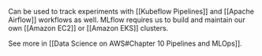Can be used to track experiments with [[Kubeflow Pipelines]] and [[Apache Airflow]] workflows as well. MLflow requires us to build and maintain our own [[Amazon EC2]] or [[Amazon EKS]] clusters.

See more in [[Data Science on AWS#Chapter 10 Pipelines and MLOps]].